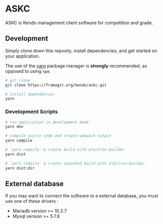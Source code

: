 # ASKC

ASKC is Kendo management client software for competition and grade.

## Development

Simply clone down this reposity, install dependencies, and get started on your application.

The use of the [yarn](https://yarnpkg.com/) package manager is **strongly** recommended, as opposed to using `npm`.

```bash
# git clone
git clone https://framagit.org/kendo/askc.git

# install dependencies
yarn
```

### Development Scripts

```bash
# run application in development mode
yarn dev

# compile source code and create webpack output
yarn compile

# `yarn compile` & create build with electron-builder
yarn dist

# `yarn compile` & create unpacked build with electron-builder
yarn dist:dir
```

## External database

If you may want to connect the software to a external database, you must use one of these drivers :
- Mariadb version >= 10.2.7
- Mysql version >= 5.7.8